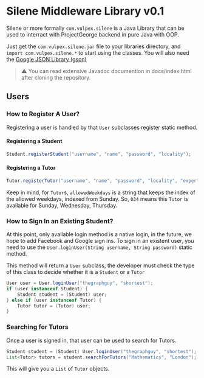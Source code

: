 # Silene Middleware Library v0.1

Silene or more formally `com.vulpex.silene` is a  Java Library that can be used to
interract with ProjectGeorge backend in pure Java with OOP.

Just get the `com.vulpex.silene.jar` file to your libraries directory, and 
`import com.vulpex.silene.*` to start using the classes. You will also need the 
[Google JSON Library (gson)](https://github.com/google/gson)

> :warning: You can read extensive Javadoc documention in docs/index.html after cloning
> the repository.

## Users

### How to Register A User?

Registering a user is handled by that `User` subclasses register static method.

#### Registering a Student

```java
Student.registerStudent("username", "name", "password", "locality");
```

#### Registering a Tutor

```java
Tutor.registerTutor("username", "name", "password", "locality", "expertise", "allowedWeekdays");
```

Keep in mind, for `Tutor`s, `allowedWeekdays` is a string that keeps the index of
the allowed weekdays, indexed from Sunday. So, `034` means this `Tutor` is available
for Sunday, Wednesday, Thursday.

### How to Sign In an Existing Student?

At this point, only available login method is a native login, in the future,
we hope to add Facebook and Google sign ins. To sign in an existent user, you
need to use the `User.loginUser(String username, String password)` static method.

This method will return a `User` subclass, the developer must check the type of
this class to decide whether it is a `Student` or a `Tutor`

```java
User user = User.loginUser("thegraphguy", "shortest");
if (user instanceof Student) {
    Student student = (Student) user;
} else if (user instanceof Tutor) {
    Tutor tutor = (Tutor) user;
}
```

### Searching for Tutors

Once a user is signed in, that user can be used to search for Tutors.

```java
Student student = (Student) User.loginUser("thegraphguy", "shortest");
List<Tutor> tutors = student.searchForTutors("Mathematics", "London");
```

This will give you a `List` of `Tutor` objects.